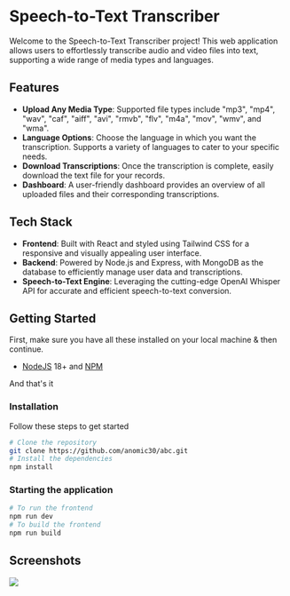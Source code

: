 # Speech-to-Text Transcriber
Welcome to the Speech-to-Text Transcriber project! This web application allows users to effortlessly transcribe audio and video files into text, supporting a wide range of media types and languages.

## Features

- **Upload Any Media Type**: Supported file types include "mp3", "mp4", "wav", "caf", "aiff", "avi", "rmvb", "flv", "m4a", "mov", "wmv", and "wma".
- **Language Options**: Choose the language in which you want the transcription. Supports a variety of languages to cater to your specific needs.
- **Download Transcriptions**: Once the transcription is complete, easily download the text file for your records.
- **Dashboard**: A user-friendly dashboard provides an overview of all uploaded files and their corresponding transcriptions.

## Tech Stack

- **Frontend**: Built with React and styled using Tailwind CSS for a responsive and visually appealing user interface.
- **Backend**: Powered by Node.js and Express, with MongoDB as the database to efficiently manage user data and transcriptions.
- **Speech-to-Text Engine**: Leveraging the cutting-edge OpenAI Whisper API for accurate and efficient speech-to-text conversion.

## Getting Started

First, make sure you have all these installed on your local machine & then continue.

- [NodeJS](https://nodejs.org/) 18+ and [NPM](https://npmjs.com/)

And that's it

### Installation

Follow these steps to get started


```bash
# Clone the repository
git clone https://github.com/anomic30/abc.git
# Install the dependencies
npm install
```
### Starting the application

```bash
# To run the frontend
npm run dev
# To build the frontend
npm run build
```

## Screenshots

<img src="https://storage.googleapis.com/projekt-companion/temp/Screenshot%202023-11-03%20134039.png"/>